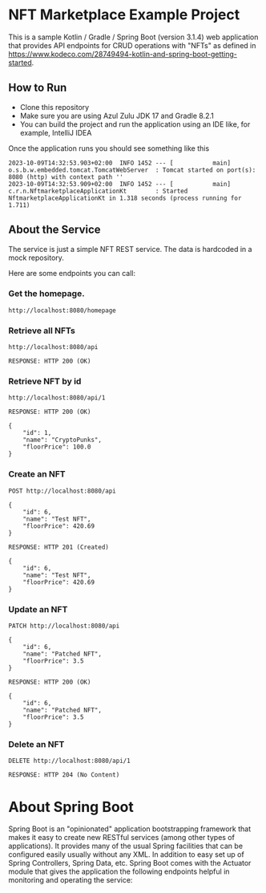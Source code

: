 # NFT Marketplace Example Project

This is a sample Kotlin / Gradle / Spring Boot (version 3.1.4) web application that provides API endpoints for CRUD operations with "NFTs" as defined in https://www.kodeco.com/28749494-kotlin-and-spring-boot-getting-started.


## How to Run 

* Clone this repository 
* Make sure you are using Azul Zulu JDK 17 and Gradle 8.2.1
* You can build the project and run the application using an IDE like, for example, IntelliJ IDEA

Once the application runs you should see something like this

```
2023-10-09T14:32:53.903+02:00  INFO 1452 --- [           main] o.s.b.w.embedded.tomcat.TomcatWebServer  : Tomcat started on port(s): 8080 (http) with context path ''
2023-10-09T14:32:53.909+02:00  INFO 1452 --- [           main] c.r.n.NftmarketplaceApplicationKt        : Started NftmarketplaceApplicationKt in 1.318 seconds (process running for 1.711)
```

## About the Service

The service is just a simple NFT REST service. The data is hardcoded in a mock repository.

Here are some endpoints you can call:

### Get the homepage.

```
http://localhost:8080/homepage
```

### Retrieve all NFTs

```
http://localhost:8080/api

RESPONSE: HTTP 200 (OK)
```

### Retrieve NFT by id

```
http://localhost:8080/api/1

RESPONSE: HTTP 200 (OK)

{
    "id": 1,
    "name": "CryptoPunks",
    "floorPrice": 100.0
}
```

### Create an NFT

```
POST http://localhost:8080/api

{
    "id": 6,
    "name": "Test NFT",
    "floorPrice": 420.69
}

RESPONSE: HTTP 201 (Created)

{
    "id": 6,
    "name": "Test NFT",
    "floorPrice": 420.69
}
```

### Update an NFT

```
PATCH http://localhost:8080/api

{
    "id": 6,
    "name": "Patched NFT",
    "floorPrice": 3.5
}

RESPONSE: HTTP 200 (OK)

{
    "id": 6,
    "name": "Patched NFT",
    "floorPrice": 3.5
}
```

### Delete an NFT

```
DELETE http://localhost:8080/api/1

RESPONSE: HTTP 204 (No Content)
```

# About Spring Boot

Spring Boot is an "opinionated" application bootstrapping framework that makes it easy to create new RESTful services (among other types of applications). It provides many of the usual Spring facilities that can be configured easily usually without any XML. In addition to easy set up of Spring Controllers, Spring Data, etc. Spring Boot comes with the Actuator module that gives the application the following endpoints helpful in monitoring and operating the service:
